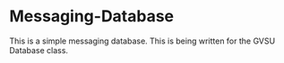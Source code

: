 # Messaging-Database
This is a simple messaging database. This is being written for the GVSU Database class.

